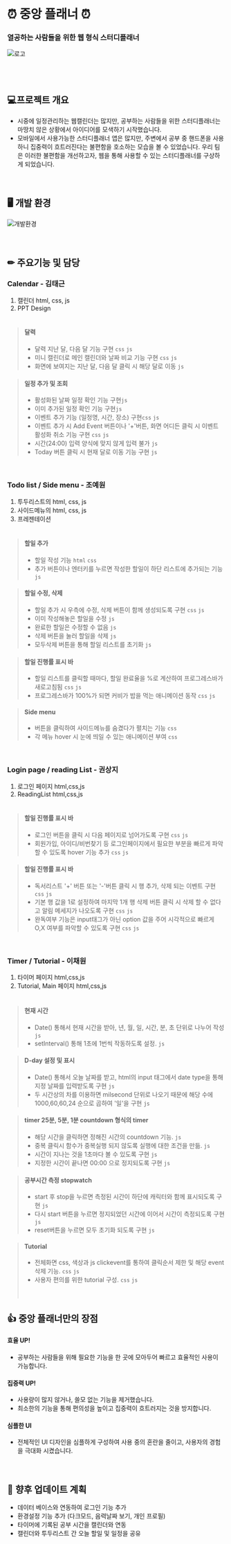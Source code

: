 ⏰ 중앙 플래너 ⏰
========================

### 열공하는 사람들을 위한 웹 형식 스터디플래너

![로고](/final/source/Study_planner-title.png)
<br/><br/><br/><br/>

💻프로젝트 개요
------------------------
- 시중에 일정관리하는 웹캘린더는 많지만, 공부하는 사람들을 위한 스터디플래너는 마땅치 않은 상황에서 아이디어를 모색하기 시작했습니다.
- 모바일에서 사용가능한 스터디플래너 앱은 많지만, 주변에서 공부 중 핸드폰을 사용하니 집중력이 흐트러진다는 불편함을 호소하는 모습을 볼 수 있었습니다. 우리 팀은 이러한 불편함을 개선하고자, 웹을 통해 사용할 수 있는 스터디플래너를 구상하게 되었습니다.
<br/><br/><br/>

🖥 개발 환경
------------------------
![개발환경](/final/source/Stack.png)
<br/><br/><br/>


✏ 주요기능 및 담당
------------------------
### Calendar - 김태근
1. 캘린더 html, css, js
2. PPT Design
<br/><br/>
> #### 달력
> - 달력 지난 달, 다음 달 기능 구현 `css` `js`
> - 미니 캘린더로 메인 캘린더와 날짜 비교 기능 구현 `css` `js`
> - 화면에 보여지는 지난 달, 다음 달 클릭 시 해당 달로 이동 `js` 

> #### 일정 추가 및 조회
> - 활성화된 날짜 일정 확인 기능 구현`js`
> - 이미 추가된 일정 확인 기능 구현`js`
> - 이벤트 추가 기능 (일정명, 시간, 장소) 구현`css` `js`
> - 이벤트 추가 시 Add Event 버튼이나 '+'버튼, 화면 어디든 클릭 시 이벤트 활성화 취소 기능 구현 `css` `js`
> - 시간(24:00) 입력 양식에 맞지 않게 입력 불가 `js`
> - Today 버튼 클릭 시 현재 달로 이동 기능 구현 `js`
<br/>

### Todo list / Side menu - 조예원
1. 투두리스트의 html, css, js
2. 사이드메뉴의 html, css, js
3. 프레젠테이션
<br/><br/>
> #### 할일 추가
> - 할일 작성 기능 `html` `css`
> - 추가 버튼이나 엔터키를 누르면 작성한 할일이 하단 리스트에 추가되는 기능 `js`

> #### 할일 수정, 삭제
> - 할일 추가 시 우측에 수정, 삭제 버튼이 함께 생성되도록 구현 `css` `js`
> - 이미 작성해놓은 할일을 수정 `js`
> - 완료한 할일은 수정할 수 없음 `js`
> - 삭제 버튼을 눌러 할일을 삭제 `js`
> - 모두삭제 버튼을 통해 할일 리스트를 초기화 `js`

> #### 할일 진행률 표시 바
> - 할일 리스트를 클릭할 때마다, 할일 완료율을 %로 계산하여 프로그레스바가 새로고침됨 `css` `js`
> - 프로그레스바가 100%가 되면 커비가 밥을 먹는 애니메이션 동작 `css` `js`

> #### Side menu
> - 버튼을 클릭하여 사이드메뉴를 숨겼다가 펼치는 기능 `css`
> - 각 메뉴 hover 시 눈에 띄일 수 있는 애니메이션 부여 `css`
<br/>

### Login page / reading List - 권상지
1. 로그인 페이지 html,css,js
2. ReadingList html,css,js
<br/><br/>
> #### 할일 진행률 표시 바
> - 로그인 버튼을 클릭 시 다음 페이지로 넘어가도록 구현 `css` `js`
> - 회원가입, 아이디/비번찾기 등 로그인페이지에서 필요한 부분을 빠르게 파악할 수 있도록 hover 기능 추가 `css` `js`

> #### 할일 진행률 표시 바
> - 독서리스트 '+' 버튼 또는 '-'버튼 클릭 시 행 추가, 삭제 되는 이벤트 구현 `css` `js`
> - 기본 행 값을 1로 설정하여 마지막 1개 행 삭제 버튼 클릭 시 삭제 할 수 없다고 알림 메세지가 나오도록 구현 `css` `js`
> - 완독여부 기능은 input태그가 아닌 option 값을 주어 시각적으로 빠르게 O,X 여부를 파악할 수 있도록 구현 `css` `js`
<br/>

### Timer / Tutorial - 이채원
1. 타이머 페이지 html,css,js
2. Tutorial, Main 페이지 html,css,js
<br/><br/>
> #### 현재 시간
> - Date() 통해서 현재 시간을 받아, 년, 월, 일, 시간, 분, 초 단위로 나누어 작성 `js`
> - setInterval() 통해 1초에 1번씩 작동하도록 설정. `js`

> #### D-day  설정 및 표시
> - Date() 통해서 오늘 날짜를 받고, html의 input 태그에서 date type을 통해 지정 날짜를 입력받도록 구현 `js`
> - 두 시간상의 차를 이용하면 milsecond 단위로 나오기 때문에 해당 수에 1000,60,60,24 순으로 곱하여 '일'을 구현 `js`

> #### timer 25분, 5분, 1분 countdown 형식의 timer
> - 해당 시간을 클릭하면 정해진 시간의 countdown 기능. `js`
> - 중복 클릭시 함수가 중복실행 되지 않도록 실행에 대한 조건을 만듦. `js`
> - 시간이 지나는 것을 1초마다 볼 수 있도록 구현 `js`
> - 지정한 시간이 끝나면 00:00 으로 정지되도록 구현 `js`

> #### 공부시간 측정 stopwatch
> - start 후 stop을 누르면 측정된 시간이 하단에 캐릭터와 함께 표시되도록 구현  `js`
> - 다시 start 버튼을 누르면 정지되었던 시간에 이어서 시간이 측정되도록 구현 `js`
> - reset버튼을 누르면 모두 초기화 되도록 구현 `js`

> #### Tutorial
> - 전체화면 css, 색상과 js clickevent를 통하여  클릭순서 제한 및 해당 event 삭제 기능. `css` `js`
> - 사용자 편의를 위한 tutorial 구성. `css` `js`
<br/><br/><br/>

👍 중앙 플래너만의 장점
------------------------
#### 효율 UP!
- 공부하는 사람들을 위해 필요한 기능을 한 곳에 모아두어 빠르고 효율적인 사용이 가능합니다.

#### 집중력 UP!
- 사용량이 많지 않거나, 쓸모 없는 기능을 제거했습니다.
- 최소한의 기능을 통해 편의성을 높이고 집중력이 흐트러지는 것을 방지합니다.

#### 심플한 UI
- 전체적인 UI 디자인을 심플하게 구성하여 사용 중의 혼란을 줄이고, 사용자의 경험을 극대화 시켰습니다.
<br/><br/><br/>

🔎 향후 업데이트 계획
------------------------
- 데이터 베이스와 연동하여 로그인 기능 추가
- 환경설정 기능 추가 (다크모드, 음력날짜 보기, 개인 프로필)
- 타이머에 기록된 공부 시간을 캘린더와 연동
- 캘린더와 투두리스트 간 오늘 할일 및 일정을 공유
